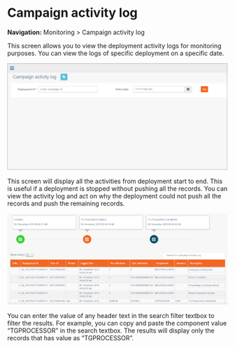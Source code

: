 # Campaign activity log

**Navigation:** Monitoring &gt; Campaign activity log

This screen allows you to view the deployment activity logs for monitoring purposes. You can view the logs of specific deployment on a specific date.

![](../.gitbook/assets/51.png)

This screen will display all the activities from deployment start to end. This is useful if a deployment is stopped without pushing all the records. You can view the activity log and act on why the deployment could not push all the records and push the remaining records.

![](../.gitbook/assets/52.png)

You can enter the value of any header text in the search filter textbox to filter the results. For example, you can copy and paste the component value “TGPROCESSOR” in the search textbox. The results will display only the records that has value as “TGPROCESSOR”.

